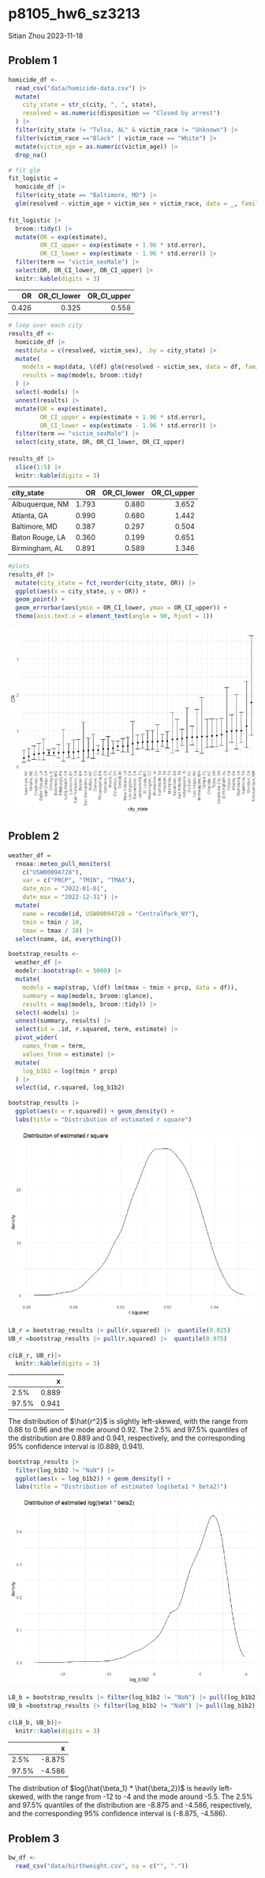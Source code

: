 p8105_hw6_sz3213
================
Sitian Zhou
2023-11-18

## Problem 1

``` r
homicide_df <-
  read_csv("data/homicide-data.csv") |> 
  mutate(
    city_state = str_c(city, ", ", state),
    resolved = as.numeric(disposition == "Closed by arrest")
  ) |> 
  filter(city_state != "Tulsa, AL" & victim_race != "Unknown") |> 
  filter(victim_race =="Black" | victim_race == "White") |> 
  mutate(victim_age = as.numeric(victim_age)) |> 
  drop_na()
```

``` r
# fit glm
fit_logistic =
  homicide_df |> 
  filter(city_state == "Baltimore, MD") |> 
  glm(resolved ~ victim_age + victim_sex + victim_race, data = _, family = binomial())

fit_logistic |> 
  broom::tidy() |> 
  mutate(OR = exp(estimate),
         OR_CI_upper = exp(estimate + 1.96 * std.error),
         OR_CI_lower = exp(estimate - 1.96 * std.error)) |>
  filter(term == "victim_sexMale") |> 
  select(OR, OR_CI_lower, OR_CI_upper) |>
  knitr::kable(digits = 3)
```

|    OR | OR_CI_lower | OR_CI_upper |
|------:|------------:|------------:|
| 0.426 |       0.325 |       0.558 |

``` r
# loop over each city
results_df <-
  homicide_df |>
  nest(data = c(resolved, victim_sex), .by = city_state) |> 
  mutate(
    models = map(data, \(df) glm(resolved ~ victim_sex, data = df, family = binomial())),
    results = map(models, broom::tidy)
  ) |> 
  select(-models) |> 
  unnest(results) |> 
  mutate(OR = exp(estimate),
         OR_CI_upper = exp(estimate + 1.96 * std.error),
         OR_CI_lower = exp(estimate - 1.96 * std.error)) |> 
  filter(term == "victim_sexMale") |> 
  select(city_state, OR, OR_CI_lower, OR_CI_upper)

results_df |>
  slice(1:5) |> 
  knitr::kable(digits = 3)
```

| city_state      |    OR | OR_CI_lower | OR_CI_upper |
|:----------------|------:|------------:|------------:|
| Albuquerque, NM | 1.793 |       0.880 |       3.652 |
| Atlanta, GA     | 0.990 |       0.680 |       1.442 |
| Baltimore, MD   | 0.387 |       0.297 |       0.504 |
| Baton Rouge, LA | 0.360 |       0.199 |       0.651 |
| Birmingham, AL  | 0.891 |       0.589 |       1.346 |

``` r
#plots
results_df |> 
  mutate(city_state = fct_reorder(city_state, OR)) |> 
  ggplot(aes(x = city_state, y = OR)) + 
  geom_point() + 
  geom_errorbar(aes(ymin = OR_CI_lower, ymax = OR_CI_upper)) + 
  theme(axis.text.x = element_text(angle = 90, hjust = 1))
```

![](p8105_hw6_sz3213_files/figure-gfm/unnamed-chunk-5-1.png)<!-- -->

## Problem 2

``` r
weather_df = 
  rnoaa::meteo_pull_monitors(
    c("USW00094728"),
    var = c("PRCP", "TMIN", "TMAX"), 
    date_min = "2022-01-01",
    date_max = "2022-12-31") |>
  mutate(
    name = recode(id, USW00094728 = "CentralPark_NY"),
    tmin = tmin / 10,
    tmax = tmax / 10) |>
  select(name, id, everything())
```

``` r
bootstrap_results <-
  weather_df |> 
  modelr::bootstrap(n = 5000) |> 
  mutate(
    models = map(strap, \(df) lm(tmax ~ tmin + prcp, data = df)),
    summary = map(models, broom::glance),
    results = map(models, broom::tidy)) |> 
  select(-models) |> 
  unnest(summary, results) |> 
  select(id = .id, r.squared, term, estimate) |> 
  pivot_wider(
    names_from = term,
    values_from = estimate) |> 
  mutate(
    log_b1b2 = log(tmin * prcp)
  ) |> 
  select(id, r.squared, log_b1b2)
```

``` r
bootstrap_results |> 
  ggplot(aes(x = r.squared)) + geom_density() + 
  labs(title = "Distribution of estimated r square")
```

![](p8105_hw6_sz3213_files/figure-gfm/CI%20for%20r2-1.png)<!-- -->

``` r
LB_r = bootstrap_results |> pull(r.squared) |>  quantile(0.025)
UB_r =bootstrap_results |> pull(r.squared) |>  quantile(0.975)

c(LB_r, UB_r)|> 
  knitr::kable(digits = 3)
```

|       |     x |
|:------|------:|
| 2.5%  | 0.889 |
| 97.5% | 0.941 |

The distribution of $\hat{r^2}$ is slightly left-skewed, with the range
from 0.86 to 0.96 and the mode around 0.92. The 2.5% and 97.5% quantiles
of the distribution are 0.889 and 0.941, respectively, and the
corresponding 95% confidence interval is (0.889, 0.941).

``` r
bootstrap_results |> 
  filter(log_b1b2 != "NaN") |> 
  ggplot(aes(x = log_b1b2)) + geom_density() +
  labs(title = "Distribution of estimated log(beta1 * beta2)")
```

![](p8105_hw6_sz3213_files/figure-gfm/CI%20for%20logb1b2-1.png)<!-- -->

``` r
LB_b = bootstrap_results |> filter(log_b1b2 != "NaN") |> pull(log_b1b2) |>  quantile(0.025)
UB_b =bootstrap_results |> filter(log_b1b2 != "NaN") |> pull(log_b1b2) |>  quantile(0.975)

c(LB_b, UB_b)|> 
  knitr::kable(digits = 3)
```

|       |      x |
|:------|-------:|
| 2.5%  | -8.875 |
| 97.5% | -4.586 |

The distribution of $log(\hat{\beta_1} * \hat{\beta_2})$ is heavily
left-skewed, with the range from -12 to -4 and the mode around -5.5. The
2.5% and 97.5% quantiles of the distribution are -8.875 and -4.586,
respectively, and the corresponding 95% confidence interval is (-8.875,
-4.586).

## Problem 3

``` r
bw_df <-
  read_csv("data/birthweight.csv", na = c("", "."))
```
